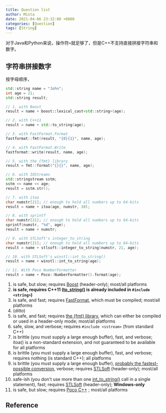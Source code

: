 ```yaml
---
title: Question list
author: Mista
date: 2021-04-06 23:32:00 +0800
categories: [Question]
tags: [String]
---
```



对于Java和Python来说，操作符`+`就足够了，但是C++不支持直接拼接字符串和数字。

## 字符串拼接数字

按字母顺序，

```c++
std::string name = "John";
int age = 21;
std::string result;

// 1. with Boost
result = name + boost::lexical_cast<std::string>(age);

// 2. with C++11
result = name + std::to_string(age);

// 3. with FastFormat.Format
fastformat::fmt(result, "{0}{1}", name, age);

// 4. with FastFormat.Write
fastformat::write(result, name, age);

// 5. with the {fmt} library
result = fmt::format("{}{}", name, age);

// 6. with IOStreams
std::stringstream sstm;
sstm << name << age;
result = sstm.str();

// 7. with itoa
char numstr[21]; // enough to hold all numbers up to 64-bits
result = name + itoa(age, numstr, 10);

// 8. with sprintf
char numstr[21]; // enough to hold all numbers up to 64-bits
sprintf(numstr, "%d", age);
result = name + numstr;

// 9. with STLSoft's integer_to_string
char numstr[21]; // enough to hold all numbers up to 64-bits
result = name + stlsoft::integer_to_string(numstr, 21, age);

// 10. with STLSoft's winstl::int_to_string()
result = name + winstl::int_to_string(age);

// 11. With Poco NumberFormatter
result = name + Poco::NumberFormatter().format(age);
```



1. is safe, but slow; requires [Boost](http://www.boost.org/) (header-only); most/all platforms
2. **is safe, requires C++11 ([to_string()](http://www.cplusplus.com/reference/string/to_string/) is already included in `#include <string>`)**
3. is safe, and fast; requires [FastFormat](http://fastformat.sourceforge.net/), which must be compiled; most/all platforms
4. (*ditto*)
5. is safe, and fast; requires [the {fmt} library](https://github.com/fmtlib/fmt), which can either be compiled or used in a header-only mode; most/all platforms
6. safe, slow, and verbose; requires `#include <sstream>` (from standard C++)
7. is brittle (you must supply a large enough buffer), fast, and verbose; itoa() is a non-standard extension, and not guaranteed to be available for all platforms
8. is brittle (you must supply a large enough buffer), fast, and verbose; requires nothing (is standard C++); all platforms
9. is brittle (you must supply a large enough buffer), [probably the fastest-possible conversion](http://www.ddj.com/cpp/184401596), verbose; requires [STLSoft](http://www.stlsoft.org/) (header-only); most/all platforms
10. safe-ish (you don't use more than one [int_to_string()](http://www.stlsoft.org/doc-1.9/int__to__string_8hpp.html) call in a single statement), fast; requires [STLSoft](http://www.stlsoft.org/) (header-only); **Windows-only**
11. is safe, but slow; requires [Poco C++](https://pocoproject.org/) ; most/all platforms



## Reference

[^Stack Overflow]: [How to concatenate a std::string and an int?](https://stackoverflow.com/questions/191757/how-to-concatenate-a-stdstring-and-an-int)

[chirpy-homepage]: https://github.com/cotes2020/jekyll-theme-chirpy/

